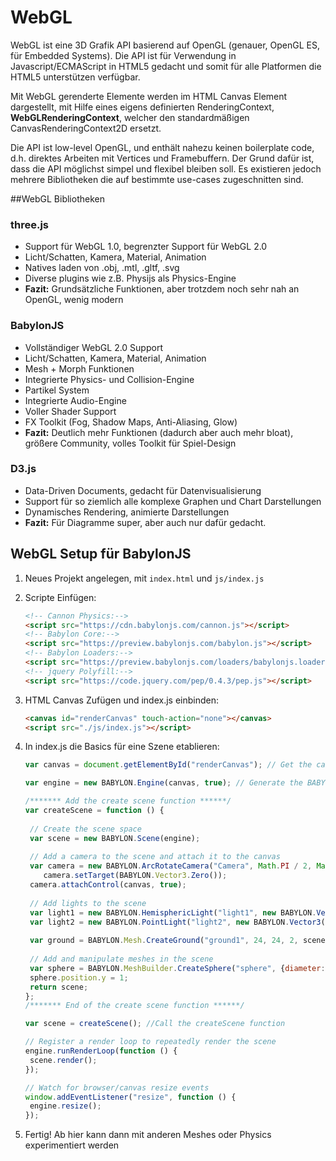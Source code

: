 # WebGL

WebGL ist eine 3D Grafik API basierend auf OpenGL (genauer, OpenGL ES, für Embedded Systems). Die API ist für Verwendung in Javascript/ECMAScript in HTML5 gedacht und somit für alle Platformen die HTML5 unterstützen verfügbar.

Mit WebGL gerenderte Elemente werden im HTML Canvas Element dargestellt, mit Hilfe eines eigens definierten RenderingContext, **WebGLRenderingContext**, welcher den standardmäßigen CanvasRenderingContext2D ersetzt.

Die API ist low-level OpenGL, und enthält nahezu keinen boilerplate code, d.h. direktes Arbeiten mit Vertices und Framebuffern. Der Grund dafür ist, dass die API möglichst simpel und flexibel bleiben soll. Es existieren jedoch mehrere Bibliotheken die auf bestimmte use-cases zugeschnitten sind.

##WebGL Bibliotheken

### three.js

- Support für WebGL 1.0, begrenzter Support für WebGL 2.0
- Licht/Schatten, Kamera, Material, Animation
- Natives laden von .obj, .mtl, .gltf, .svg
- Diverse plugins wie z.B. Physijs als Physics-Engine
- **Fazit:** Grundsätzliche Funktionen, aber trotzdem noch sehr nah an OpenGL, wenig modern

### BabylonJS

- Vollständiger WebGL 2.0 Support
- Licht/Schatten, Kamera, Material, Animation
- Mesh + Morph Funktionen
- Integrierte Physics- und Collision-Engine
- Partikel System
- Integrierte Audio-Engine
- Voller Shader Support
- FX Toolkit (Fog, Shadow Maps, Anti-Aliasing, Glow)
- **Fazit:** Deutlich mehr Funktionen (dadurch aber auch mehr bloat), größere Community, volles Toolkit für Spiel-Design

### D3.js

- Data-Driven Documents, gedacht für Datenvisualisierung
- Support für so ziemlich alle komplexe Graphen und Chart Darstellungen
- Dynamisches Rendering, animierte Darstellungen
- **Fazit:** Für Diagramme super, aber auch nur dafür gedacht.



## WebGL Setup für BabylonJS

1. Neues Projekt angelegen, mit `index.html` und `js/index.js`

2. Scripte Einfügen:

   ``````html
   <!-- Cannon Physics:-->
   <script src="https://cdn.babylonjs.com/cannon.js"></script>
   <!-- Babylon Core:-->
   <script src="https://preview.babylonjs.com/babylon.js"></script>
   <!-- Babylon Loaders:-->
   <script src="https://preview.babylonjs.com/loaders/babylonjs.loaders.min.js"></script>
   <!-- jquery Polyfill:-->
   <script src="https://code.jquery.com/pep/0.4.3/pep.js"></script>
   ``````

3. HTML Canvas Zufügen und index.js einbinden:

   ```html
   <canvas id="renderCanvas" touch-action="none"></canvas>
   <script src="./js/index.js"></script>
   ```

4. In index.js die Basics für eine Szene etablieren:

   ```js
   var canvas = document.getElementById("renderCanvas"); // Get the canvas element 
   
   var engine = new BABYLON.Engine(canvas, true); // Generate the BABYLON 3D engine
   
   /******* Add the create scene function ******/
   var createScene = function () {
   	
   	// Create the scene space
   	var scene = new BABYLON.Scene(engine);
   	
   	// Add a camera to the scene and attach it to the canvas
   	var camera = new BABYLON.ArcRotateCamera("Camera", Math.PI / 2, Math.PI / 2, 2, new BABYLON.Vector3(0,10,10), scene);
       camera.setTarget(BABYLON.Vector3.Zero());
   	camera.attachControl(canvas, true);
   	
   	// Add lights to the scene
   	var light1 = new BABYLON.HemisphericLight("light1", new BABYLON.Vector3(1, 1, 0), scene);
   	var light2 = new BABYLON.PointLight("light2", new BABYLON.Vector3(0, 1, -1), scene);
   	
   	var ground = BABYLON.Mesh.CreateGround("ground1", 24, 24, 2, scene);
     	
   	// Add and manipulate meshes in the scene
   	var sphere = BABYLON.MeshBuilder.CreateSphere("sphere", {diameter:1, updatable: true}, scene);
   	sphere.position.y = 1;
   	return scene;
   };
   /******* End of the create scene function ******/    
   
   var scene = createScene(); //Call the createScene function
   
   // Register a render loop to repeatedly render the scene
   engine.runRenderLoop(function () { 
   	scene.render();
   });
   
   // Watch for browser/canvas resize events
   window.addEventListener("resize", function () { 
   	engine.resize();
   });
   
   ```

5. Fertig! Ab hier kann dann mit anderen Meshes oder Physics experimentiert werden